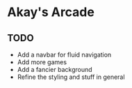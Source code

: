 # Akay's Arcade

## TODO

+ Add a navbar for fluid navigation
+ Add more games
+ Add a fancier background
+ Refine the styling and stuff in general
